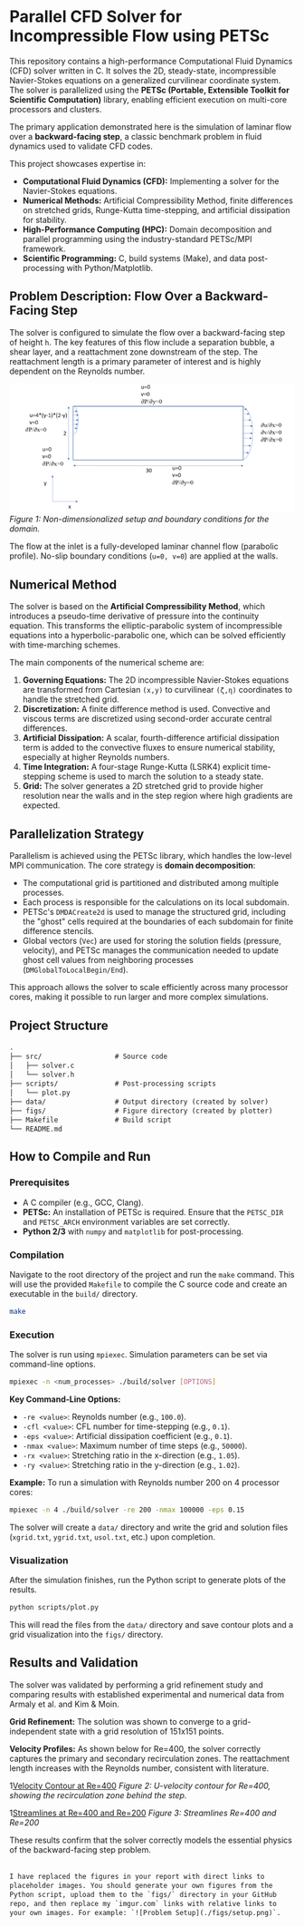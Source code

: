 # Parallel CFD Solver for Incompressible Flow using PETSc

This repository contains a high-performance Computational Fluid Dynamics (CFD) solver written in C. It solves the 2D, steady-state, incompressible Navier-Stokes equations on a generalized curvilinear coordinate system. The solver is parallelized using the **PETSc (Portable, Extensible Toolkit for Scientific Computation)** library, enabling efficient execution on multi-core processors and clusters.

The primary application demonstrated here is the simulation of laminar flow over a **backward-facing step**, a classic benchmark problem in fluid dynamics used to validate CFD codes.

This project showcases expertise in:
-   **Computational Fluid Dynamics (CFD):** Implementing a solver for the Navier-Stokes equations.
-   **Numerical Methods:** Artificial Compressibility Method, finite differences on stretched grids, Runge-Kutta time-stepping, and artificial dissipation for stability.
-   **High-Performance Computing (HPC):** Domain decomposition and parallel programming using the industry-standard PETSc/MPI framework.
-   **Scientific Programming:** C, build systems (Make), and data post-processing with Python/Matplotlib.

## Problem Description: Flow Over a Backward-Facing Step

The solver is configured to simulate the flow over a backward-facing step of height `h`. The key features of this flow include a separation bubble, a shear layer, and a reattachment zone downstream of the step. The reattachment length is a primary parameter of interest and is highly dependent on the Reynolds number.

![Setup and BC](setup.png)
*Figure 1: Non-dimensionalized setup and boundary conditions for the domain.*

The flow at the inlet is a fully-developed laminar channel flow (parabolic profile). No-slip boundary conditions (`u=0, v=0`) are applied at the walls.

## Numerical Method

The solver is based on the **Artificial Compressibility Method**, which introduces a pseudo-time derivative of pressure into the continuity equation. This transforms the elliptic-parabolic system of incompressible equations into a hyperbolic-parabolic one, which can be solved efficiently with time-marching schemes.

The main components of the numerical scheme are:
1.  **Governing Equations:** The 2D incompressible Navier-Stokes equations are transformed from Cartesian `(x,y)` to curvilinear `(ζ,η)` coordinates to handle the stretched grid.
2.  **Discretization:** A finite difference method is used. Convective and viscous terms are discretized using second-order accurate central differences.
3.  **Artificial Dissipation:** A scalar, fourth-difference artificial dissipation term is added to the convective fluxes to ensure numerical stability, especially at higher Reynolds numbers.
4.  **Time Integration:** A four-stage Runge-Kutta (LSRK4) explicit time-stepping scheme is used to march the solution to a steady state.
5.  **Grid:** The solver generates a 2D stretched grid to provide higher resolution near the walls and in the step region where high gradients are expected.

## Parallelization Strategy

Parallelism is achieved using the PETSc library, which handles the low-level MPI communication. The core strategy is **domain decomposition**:
-   The computational grid is partitioned and distributed among multiple processes.
-   Each process is responsible for the calculations on its local subdomain.
-   PETSc's `DMDACreate2d` is used to manage the structured grid, including the "ghost" cells required at the boundaries of each subdomain for finite difference stencils.
-   Global vectors (`Vec`) are used for storing the solution fields (pressure, velocity), and PETSc manages the communication needed to update ghost cell values from neighboring processes (`DMGlobalToLocalBegin/End`).

This approach allows the solver to scale efficiently across many processor cores, making it possible to run larger and more complex simulations.

## Project Structure

```
.
├── src/                  # Source code
│   ├── solver.c
│   └── solver.h
├── scripts/              # Post-processing scripts
│   └── plot.py
├── data/                 # Output directory (created by solver)
├── figs/                 # Figure directory (created by plotter)
├── Makefile              # Build script
└── README.md
```

## How to Compile and Run

### Prerequisites
-   A C compiler (e.g., GCC, Clang).
-   **PETSc:** An installation of PETSc is required. Ensure that the `PETSC_DIR` and `PETSC_ARCH` environment variables are set correctly.
-   **Python 2/3** with `numpy` and `matplotlib` for post-processing.

### Compilation
Navigate to the root directory of the project and run the `make` command. This will use the provided `Makefile` to compile the C source code and create an executable in the `build/` directory.

```sh
make
```

### Execution
The solver is run using `mpiexec`. Simulation parameters can be set via command-line options.

```sh
mpiexec -n <num_processes> ./build/solver [OPTIONS]
```

**Key Command-Line Options:**
-   `-re <value>`: Reynolds number (e.g., `100.0`).
-   `-cfl <value>`: CFL number for time-stepping (e.g., `0.1`).
-   `-eps <value>`: Artificial dissipation coefficient (e.g., `0.1`).
-   `-nmax <value>`: Maximum number of time steps (e.g., `50000`).
-   `-rx <value>`: Stretching ratio in the x-direction (e.g., `1.05`).
-   `-ry <value>`: Stretching ratio in the y-direction (e.g., `1.02`).

**Example:**
To run a simulation with Reynolds number 200 on 4 processor cores:
```sh
mpiexec -n 4 ./build/solver -re 200 -nmax 100000 -eps 0.15
```
The solver will create a `data/` directory and write the grid and solution files (`xgrid.txt`, `ygrid.txt`, `usol.txt`, etc.) upon completion.

### Visualization
After the simulation finishes, run the Python script to generate plots of the results.

```sh
python scripts/plot.py
```
This will read the files from the `data/` directory and save contour plots and a grid visualization into the `figs/` directory.

## Results and Validation

The solver was validated by performing a grid refinement study and comparing results with established experimental and numerical data from Armaly et al. and Kim & Moin.

**Grid Refinement:** The solution was shown to converge to a grid-independent state with a grid resolution of 151x151 points.

**Velocity Profiles:** As shown below for Re=400, the solver correctly captures the primary and secondary recirculation zones. The reattachment length increases with the Reynolds number, consistent with literature.

1[Velocity Contour at Re=400](u_400.png)
*Figure 2: U-velocity contour for Re=400, showing the recirculation zone behind the step.*

1[Streamlines at Re=400 and Re=200](streamlines.png)
*Figure 3: Streamlines Re=400 and Re=200*

These results confirm that the solver correctly models the essential physics of the backward-facing step problem.
```

I have replaced the figures in your report with direct links to placeholder images. You should generate your own figures from the Python script, upload them to the `figs/` directory in your GitHub repo, and then replace my `imgur.com` links with relative links to your own images. For example: `![Problem Setup](./figs/setup.png)`.
